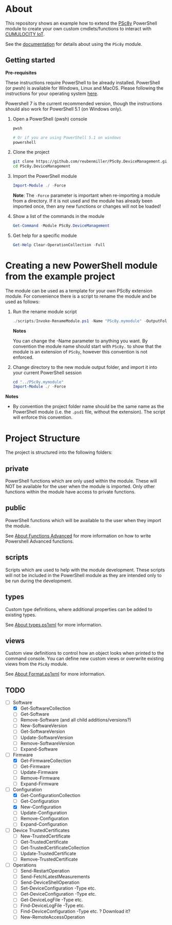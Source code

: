 # About

This repository shows an example how to extend the [PSc8y](https://www.powershellgallery.com/packages/PSc8y) PowerShell module to create your own custom cmdlets/functions to interact with [CUMULOCITY IoT](https://www.softwareag.cloud/site/product/cumulocity-iot.html#/).

See the [documentation](https://reubenmiller.github.io/go-c8y-cli/docs/1-powershell-installation/) for details about using the `PSc8y` module.

## Getting started

**Pre-requisites**

These instructions require PowerShell to be already installed. PowerShell (or pwsh) is available for Windows, Linux and MacOS. Please following the instructions for your operating system [here](https://docs.microsoft.com/en-us/powershell/scripting/install/installing-powershell?view=powershell-7).

Powershell 7 is the current recommended version, though the instructions should also work for PowerShell 5.1 (on Windows only).


1. Open a PowerShell (pwsh) console
    ```sh
    pwsh

    # Or if you are using PowerShell 5.1 on windows
    powershell
    ```

2. Clone the project

    ```sh
    git clone https://github.com/reubenmiller/PSc8y.DeviceManagement.git
    cd PSc8y.DeviceManagement
    ```

3. Import the PowerShell module

    ```powershell
    Import-Module ./ -Force
    ```

    **Note**: The `-Force` parameter is important when re-importing a module from a directory. If it is not used and the module has already been imported once, then any new functions or changes will not be loaded!

4. Show a list of the commands in the module

    ```powershell
    Get-Command -Module PSc8y.DeviceManagement
    ```

5. Get help for a specific module

    ```powershell
    Get-Help Clear-OperationCollection -Full
    ```

# Creating a new PowerShell module from the example project

The module can be used as a template for your own PSc8y extension module. For convenience there is a script to rename the module and be used as follows:

1. Run the rename module script

    ```powershell
    ./scripts/Invoke-RenameModule.ps1 -Name "PSc8y.mymodule" -OutputFolder "../"
    ```

    **Notes**
    
    You can change the -Name parameter to anything you want. By convention the module name should start with `PSc8y.` to show that the module is an extension of `PSc8y`, however this convention is not enforced.

2. Change directory to the new module output folder, and import it into your current PowerShell session

    ```powershell
    cd "../PSc8y.mymodule"
    Import-Module ./ -Force
    ```

**Notes**

* By convention the project folder name should be the same name as the PowerShell module (i.e. the `.psd1` file, without the extension). The script will enforce this convention.

# Project Structure

The project is structured into the following folders:

## private

PowerShell functions which are only used within the module. These will NOT be available for the user when the module is imported. Only other functions within the module have access to private functions.

## public

PowerShell functions which will be available to the user when they import the module.

See [About Functions Advanced](https://docs.microsoft.com/en-us/powershell/module/microsoft.powershell.core/about/about_functions_advanced?view=powershell-7) for more information on how to write Powershell Advanced functions.

## scripts

Scripts which are used to help with the module development. These scripts will not be included in the PowerShell module as they are intended only to be run during the development.

## types

Custom type definitions, where additional properties can be added to existing types.

See [About types.ps1xml](https://docs.microsoft.com/en-us/powershell/module/microsoft.powershell.core/about/about_types.ps1xml?view=powershell-7) for more information.

## views

Custom view definitions to control how an object looks when printed to the command console. You can define new custom views or overwrite existing views from the `PSc8y` module.

See [About Format.ps1xml](https://docs.microsoft.com/en-us/powershell/module/microsoft.powershell.core/about/about_format.ps1xml?view=powershell-7) for more information.


## TODO

* [ ] Software
    * [x] Get-SoftwareCollection
    * [ ] Get-Software
    * [ ] Remove-Software (and all child additions/versions?)
    * [ ] New-SoftwareVersion
    * [ ] Get-SoftwareVersion
    * [ ] Update-SoftwareVersion
    * [ ] Remove-SoftwareVersion
    * [ ] Expand-Software

* [ ] Firmware
    * [x] Get-FirmwareCollection
    * [ ] Get-Firmware
    * [ ] Update-Firmware
    * [ ] Remove-Firmware
    * [ ] Expand-Firmware

* [ ] Configuration
    * [x] Get-ConfigurationCollection
    * [ ] Get-Configuration
    * [x] New-Configuration
    * [ ] Update-Configuration
    * [ ] Remove-Configuration
    * [ ] Expand-Configuration

* [ ] Device TrustedCertificates
    * [ ] New-TrustedCertificate
    * [ ] Get-TrustedCertificate
    * [ ] Get-TrustedCertificateCollection
    * [ ] Update-TrustedCertificate
    * [ ] Remove-TrustedCertificate

* [ ] Operations
    * [ ] Send-RestartOperation
    * [ ] Send-FetchLatestMeasurements
    * [ ] Send-DeviceShellOperation
    * [ ] Set-DeviceConfiguration -Type etc.
    * [ ] Get-DeviceConfiguration -Type etc.
    * [ ] Get-DeviceLogFile -Type etc.
    * [ ] Find-DeviceLogFile -Type etc.
    * [ ] Find-DeviceConfiguration -Type etc. ? Download it?
    * [ ] New-RemoteAccessOperation
